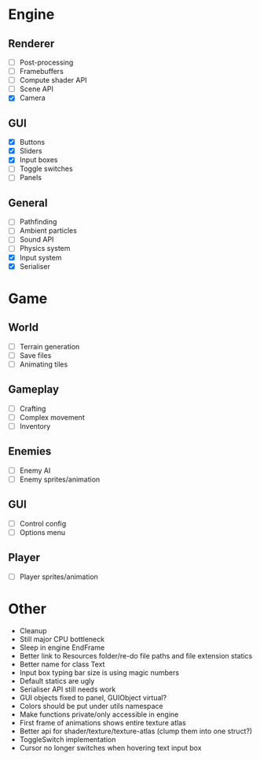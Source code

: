 # Engine
## Renderer
- [ ] Post-processing
- [ ] Framebuffers
- [ ] Compute shader API
- [ ] Scene API
- [x] Camera

## GUI
- [x] Buttons
- [x] Sliders
- [x] Input boxes
- [ ] Toggle switches
- [ ] Panels

## General
- [ ] Pathfinding
- [ ] Ambient particles
- [ ] Sound API
- [ ] Physics system
- [x] Input system
- [x] Serialiser

# Game
## World
- [ ] Terrain generation
- [ ] Save files
- [ ] Animating tiles

## Gameplay
- [ ] Crafting
- [ ] Complex movement
- [ ] Inventory

## Enemies
- [ ] Enemy AI
- [ ] Enemy sprites/animation

## GUI
- [ ] Control config
- [ ] Options menu

## Player
- [ ] Player sprites/animation

# Other
- Cleanup
- Still major CPU bottleneck
- Sleep in engine EndFrame
- Better link to Resources folder/re-do file paths and file extension statics
- Better name for class Text
- Input box typing bar size is using magic numbers
- Default statics are ugly
- Serialiser API still needs work
- GUI objects fixed to panel, GUIObject virtual?
- Colors should be put under utils namespace
- Make functions private/only accessible in engine
- First frame of animations shows entire texture atlas
- Better api for shader/texture/texture-atlas (clump them into one struct?)
- ToggleSwitch implementation
- Cursor no longer switches when hovering text input box